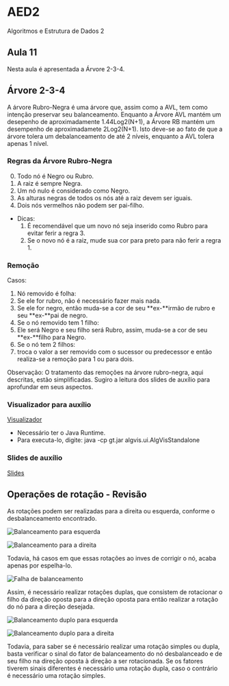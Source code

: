
# AED2
Algoritmos e Estrutura de Dados 2

## Aula 11

Nesta aula é apresentada a Árvore 2-3-4.

## Árvore 2-3-4

A árvore Rubro-Negra é uma árvore que, assim como a AVL, tem como intenção preservar seu balanceamento. Enquanto a Árvore AVL mantém um desepenho de aproximadamente 1.44Log2(N+1), a Árvore RB mantém um desempenho de aproximadamete 2Log2(N+1). Isto deve-se ao fato de que a árvore tolera um debalanceamento de até 2 níveis, enquanto a AVL tolera apenas 1 nível.

### Regras da Árvore Rubro-Negra

0. Todo nó é Negro ou Rubro.
1. A raiz é sempre Negra.
2. Um nó nulo é considerado como Negro.
3. As alturas negras de todos os nós até a raiz devem ser iguais.
4. Dois nós vermelhos não podem ser pai-filho.

* Dicas:
  1. É recomendável que um novo nó seja inserido como Rubro para evitar ferir a regra 3.
  2. Se o novo nó é a raiz, mude sua cor para preto para não ferir a regra 1.

### Remoção

Casos:

1. Nó removido é folha:
  1. Se ele for rubro, não é necessário fazer mais nada.
  2. Se ele for negro, então muda-se a cor de seu **ex-**irmão de rubro e seu **ex-**pai de negro.
2. Se o nó removido tem 1 filho:
  1. Ele será Negro e seu filho será Rubro, assim, muda-se a cor de seu **ex-**filho para Negro.
3. Se o nó tem 2 filhos:
  1. troca o valor a ser removido com o sucessor ou predecessor e então realiza-se a remoção para 1 ou para dois.

Observação: O tratamento das remoções na árvore rubro-negra, aqui descritas, estão simplificadas.
Sugiro a leitura dos slides de auxílio para aprofundar em seus aspectos.

### Visualizador para auxílio

[Visualizador](../visualizador/gt.jar)

* Necessário ter o Java Runtime.
* Para executa-lo, digite: java -cp gt.jar algvis.ui.AlgVisStandalone

### Slides de auxílio

[Slides](Arvore-RB-2.pdf)


## Operações de rotação - Revisão
As rotações podem ser realizadas para a direita ou esquerda, conforme o desbalanceamento encontrado.

![Balanceamento para esquerda](rsesq.gif)

![Balanceamento para a direita](rsdir.gif)

Todavia, há casos em que essas rotações ao inves de corrigir o nó, acaba apenas por espelha-lo.

![Falha de balanceamento](treerotation.png)

Assim, é necessário realizar rotações duplas, que consistem de rotacionar o filho da direção oposta para a direção oposta para então realizar a rotação do nó para a direção desejada.

![Balanceamento duplo para esquerda](rdesq.gif)

![Balanceamento duplo para a direita](rddir.gif)

Todavia, para saber se é necessário realizar uma rotação simples ou dupla, basta verificar o sinal do fator de balanceamento do nó desbalanceado e de seu filho na  direção oposta à direção a ser rotacionada. Se os fatores tiverem sinais diferentes é necessário uma rotação dupla, caso o contrário é necessário uma rotação simples.
